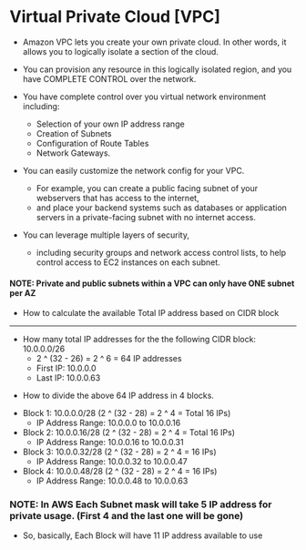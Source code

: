 # Virtual Private Cloud [VPC]

* Amazon VPC lets you create your own private cloud. In other words, it allows you to logically isolate a section of the cloud. 

* You can provision any resource in this logically isolated region, and you have COMPLETE CONTROL over the network.

* You have complete control over you virtual network environment including:
  - Selection of your own IP address range
  - Creation of Subnets 
  - Configuration of Route Tables 
  - Network Gateways.

* You can easily customize the network config for your VPC. 
  - For example, you can create a public facing subnet of your webservers that has access to the internet, 
  - and place your backend systems such as databases or application servers in a private-facing subnet with no internet access.
 
 * You can leverage multiple layers of security,
   - including security groups and network access control lists, to help control access to EC2 instances on each subnet.
 
#### NOTE: Private and public subnets within a VPC can only have ONE subnet per AZ

* How to calculate the available Total IP address based on CIDR block
----------------------------------------------------------------------
 - How many total IP addresses for the the following CIDR block: 10.0.0.0/26  
    - 2 ^ (32 - 26) = 2 ^ 6 = 64 IP addresses
    - First IP: 10.0.0.0
    - Last IP:   10.0.0.63
 
 * How to divide the above 64 IP address in 4 blocks.
 
 - Block 1: 10.0.0.0/28  (2 ^ (32 - 28) = 2 ^ 4 = Total 16 IPs)
   - IP Address Range: 10.0.0.0 to 10.0.0.16
 - Block 2: 10.0.0.16/28 (2 ^ (32 - 28) = 2 ^ 4 =  Total 16 IPs)
   - IP Address Range: 10.0.0.16 to 10.0.0.31 
 - Block 3: 10.0.0.32/28 (2 ^ (32 - 28) = 2 ^ 4 = 16 IPs)
   - IP Address Range: 10.0.0.32 to 10.0.0.47 
 - Block 4: 10.0.0.48/28 (2 ^ (32 - 28) = 2 ^ 4 = 16 IPs)
   - IP Address Range: 10.0.0.48 to 10.0.0.63 
  
  ### NOTE: In AWS Each Subnet mask will take 5 IP address for private usage. (First 4 and the last one will be gone) 
  
  * So, basically, Each Block will have 11 IP address available to use
